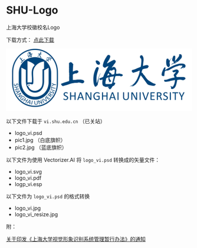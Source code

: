 # SHU-Logo
上海大学校徽校名Logo

下载方式： [点此下载](https://github.com/SHUGUG/SHU-Logo/archive/refs/heads/main.zip)

[![shu-logo](https://github.com/SHUGUG/SHU-Logo/raw/main/logo_vi_resize.jpg)](https://github.com/SHUGUG/SHU-Logo/archive/refs/heads/main.zip)

以下文件下载于 `vi.shu.edu.cn` （已关站）
- logo_vi.psd
- pic1.jpg （白底旗帜）
- pic2.jpg （蓝底旗帜）

以下文件为使用 Vectorizer.AI 将 `logo_vi.psd` 转换成的矢量文件：
- logo_vi.svg
- logo_vi.pdf
- logp_vi.esp

以下文件为 `logo_vi.psd` 的格式转换
- logo_vi.jpg
- logo_vi_resize.jpg

附：

[关于印发《上海大学视觉形象识别系统管理暂行办法》的通知](https://xxgk.shu.edu.cn/info/1538/6324.htm) 
